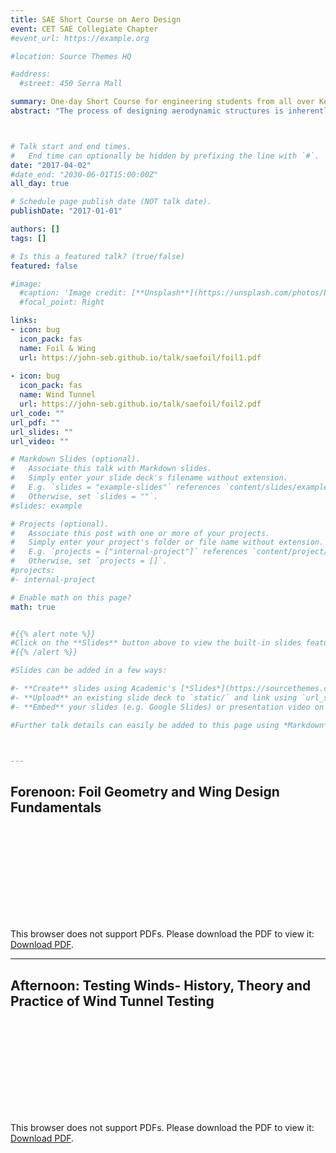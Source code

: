 ```yaml
---
title: SAE Short Course on Aero Design
event: CET SAE Collegiate Chapter
#event_url: https://example.org

#location: Source Themes HQ

#address:
  #street: 450 Serra Mall

summary: One-day Short Course for engineering students from all over Kerala, India. 
abstract: "The process of designing aerodynamic structures is inherently iterative. This course is intended for the beginner who wishes to understand the math, theory, history and experimental steps in the design of an optimised airfoil. At the end of the course, the students tests a NACA0012 airfoil in the Subsonic wind tunnel at College of Engineering Trivandrum, and compare measured pressure distribution data with their CFD results."



# Talk start and end times.
#   End time can optionally be hidden by prefixing the line with `#`.
date: "2017-04-02"
#date_end: "2030-06-01T15:00:00Z"
all_day: true

# Schedule page publish date (NOT talk date).
publishDate: "2017-01-01"

authors: []
tags: []

# Is this a featured talk? (true/false)
featured: false

#image:
  #caption: 'Image credit: [**Unsplash**](https://unsplash.com/photos/bzdhc5b3Bxs)'
  #focal_point: Right

links:
- icon: bug 
  icon_pack: fas
  name: Foil & Wing
  url: https://john-seb.github.io/talk/saefoil/foil1.pdf
 
- icon: bug 
  icon_pack: fas
  name: Wind Tunnel
  url: https://john-seb.github.io/talk/saefoil/foil2.pdf
url_code: ""
url_pdf: ""
url_slides: ""
url_video: ""

# Markdown Slides (optional).
#   Associate this talk with Markdown slides.
#   Simply enter your slide deck's filename without extension.
#   E.g. `slides = "example-slides"` references `content/slides/example-slides.md`.
#   Otherwise, set `slides = ""`.
#slides: example

# Projects (optional).
#   Associate this post with one or more of your projects.
#   Simply enter your project's folder or file name without extension.
#   E.g. `projects = ["internal-project"]` references `content/project/deep-learning/index.md`.
#   Otherwise, set `projects = []`.
#projects:
#- internal-project

# Enable math on this page?
math: true


#{{% alert note %}}
#Click on the **Slides** button above to view the built-in slides feature.
#{{% /alert %}}

#Slides can be added in a few ways:

#- **Create** slides using Academic's [*Slides*](https://sourcethemes.com/academic/docs/managing-content/#create-slides) feature and link using `slides` parameter in the front matter of the talk file
#- **Upload** an existing slide deck to `static/` and link using `url_slides` parameter in the front matter of the talk file
#- **Embed** your slides (e.g. Google Slides) or presentation video on this page using [shortcodes](https://sourcethemes.com/academic/docs/writing-markdown-latex/).

#Further talk details can easily be added to this page using *Markdown* and $\rm \LaTeX$ math code.



---
```


## Forenoon: Foil Geometry and Wing Design Fundamentals

<object data="https://john-seb.github.io/talk/saefoil/foil1.pdf" type="application/pdf" width="700px" height="700px">
    <embed src="https://john-seb.github.io/talk/saefoil/foil1.pdf">
        <p>This browser does not support PDFs. Please download the PDF to view it: <a href="https://john-seb.github.io/talk/saefoil/foil1.pdf">Download PDF</a>.</p>
    </embed>
</object>



******* 


## Afternoon: Testing Winds- History, Theory and Practice of Wind Tunnel Testing
<object data="https://john-seb.github.io/talk/saefoil/foil2.pdf" type="application/pdf" width="700px" height="700px">
    <embed src="https://john-seb.github.io/talk/saefoil/foil2.pdf">
        <p>This browser does not support PDFs. Please download the PDF to view it: <a href="https://john-seb.github.io/talk/saefoil/foil2.pdf">Download PDF</a>.</p>
    </embed>
</object>